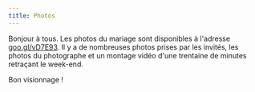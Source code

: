 ```yaml
---
title: Photos
---
```

Bonjour à tous. Les photos du mariage sont disponibles à l'adresse [goo.gl/vD7E93](http://goo.gl/vD7E93). Il y a de nombreuses photos prises par les invités, les photos du photographe et un montage vidéo d'une trentaine de minutes retraçant le week-end.

Bon visionnage !

